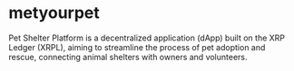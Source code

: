 # metyourpet
Pet Shelter Platform is a decentralized application (dApp) built on the XRP Ledger (XRPL), aiming to streamline the process of pet adoption and rescue, connecting animal shelters with owners and volunteers. 
